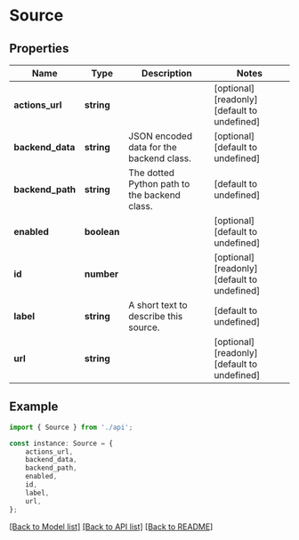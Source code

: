 # Source


## Properties

Name | Type | Description | Notes
------------ | ------------- | ------------- | -------------
**actions_url** | **string** |  | [optional] [readonly] [default to undefined]
**backend_data** | **string** | JSON encoded data for the backend class. | [optional] [default to undefined]
**backend_path** | **string** | The dotted Python path to the backend class. | [default to undefined]
**enabled** | **boolean** |  | [optional] [default to undefined]
**id** | **number** |  | [optional] [readonly] [default to undefined]
**label** | **string** | A short text to describe this source. | [default to undefined]
**url** | **string** |  | [optional] [readonly] [default to undefined]

## Example

```typescript
import { Source } from './api';

const instance: Source = {
    actions_url,
    backend_data,
    backend_path,
    enabled,
    id,
    label,
    url,
};
```

[[Back to Model list]](../README.md#documentation-for-models) [[Back to API list]](../README.md#documentation-for-api-endpoints) [[Back to README]](../README.md)
